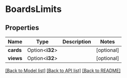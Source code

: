 # BoardsLimits

## Properties

Name | Type | Description | Notes
------------ | ------------- | ------------- | -------------
**cards** | Option<**i32**> |  | [optional]
**views** | Option<**i32**> |  | [optional]

[[Back to Model list]](../README.md#documentation-for-models) [[Back to API list]](../README.md#documentation-for-api-endpoints) [[Back to README]](../README.md)


